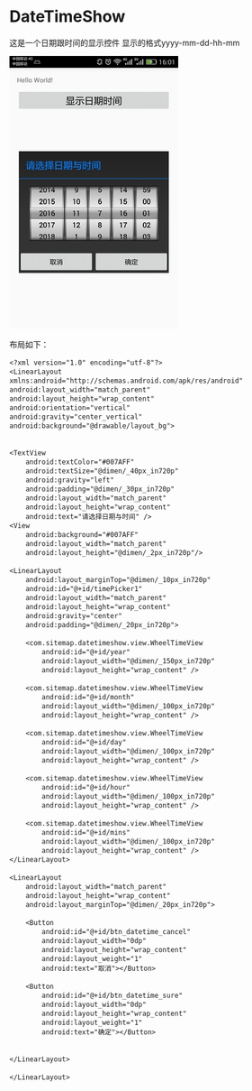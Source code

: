 # DateTimeShow
这是一个日期跟时间的显示控件
显示的格式yyyy-mm-dd-hh-mm

![image](https://github.com/m15115021148/DateTimeShow/blob/master/app/img/img1.jpeg)

布局如下：
  
  
    <?xml version="1.0" encoding="utf-8"?>
    <LinearLayout xmlns:android="http://schemas.android.com/apk/res/android"
    android:layout_width="match_parent"
    android:layout_height="wrap_content"
    android:orientation="vertical"
    android:gravity="center_vertical"
    android:background="@drawable/layout_bg">


    <TextView
        android:textColor="#007AFF"
        android:textSize="@dimen/_40px_in720p"
        android:gravity="left"
        android:padding="@dimen/_30px_in720p"
        android:layout_width="match_parent"
        android:layout_height="wrap_content"
        android:text="请选择日期与时间" />
    <View
        android:background="#007AFF"
        android:layout_width="match_parent"
        android:layout_height="@dimen/_2px_in720p"/>

    <LinearLayout
        android:layout_marginTop="@dimen/_10px_in720p"
        android:id="@+id/timePicker1"
        android:layout_width="match_parent"
        android:layout_height="wrap_content"
        android:gravity="center"
        android:padding="@dimen/_20px_in720p">

        <com.sitemap.datetimeshow.view.WheelTimeView
            android:id="@+id/year"
            android:layout_width="@dimen/_150px_in720p"
            android:layout_height="wrap_content" />

        <com.sitemap.datetimeshow.view.WheelTimeView
            android:id="@+id/month"
            android:layout_width="@dimen/_100px_in720p"
            android:layout_height="wrap_content" />

        <com.sitemap.datetimeshow.view.WheelTimeView
            android:id="@+id/day"
            android:layout_width="@dimen/_100px_in720p"
            android:layout_height="wrap_content" />

        <com.sitemap.datetimeshow.view.WheelTimeView
            android:id="@+id/hour"
            android:layout_width="@dimen/_100px_in720p"
            android:layout_height="wrap_content" />

        <com.sitemap.datetimeshow.view.WheelTimeView
            android:id="@+id/mins"
            android:layout_width="@dimen/_100px_in720p"
            android:layout_height="wrap_content" />
    </LinearLayout>

    <LinearLayout
        android:layout_width="match_parent"
        android:layout_height="wrap_content"
        android:layout_marginTop="@dimen/_20px_in720p">

        <Button
            android:id="@+id/btn_datetime_cancel"
            android:layout_width="0dp"
            android:layout_height="wrap_content"
            android:layout_weight="1"
            android:text="取消"></Button>

        <Button
            android:id="@+id/btn_datetime_sure"
            android:layout_width="0dp"
            android:layout_height="wrap_content"
            android:layout_weight="1"
            android:text="确定"></Button>


    </LinearLayout>

    </LinearLayout>
